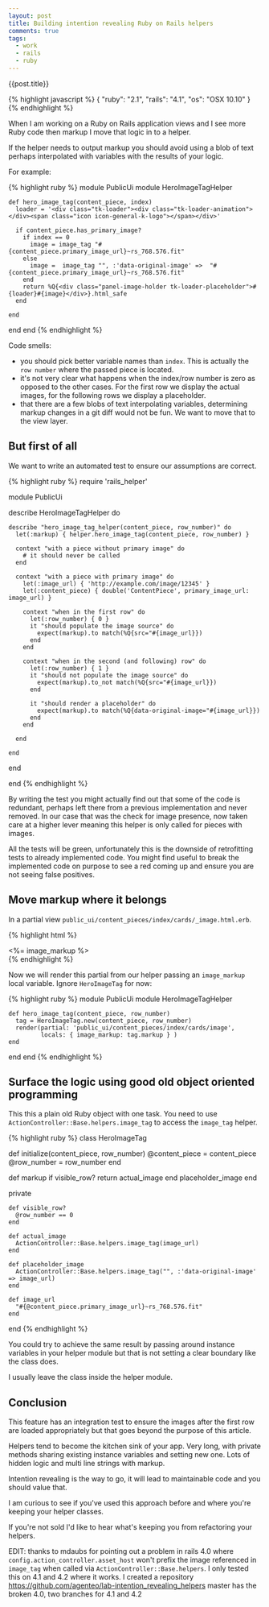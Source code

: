 ```yaml
---
layout: post
title: Building intention revealing Ruby on Rails helpers
comments: true
tags:
  - work
  - rails
  - ruby
---
```


{{post.title}}

{% highlight javascript %}
{
  "ruby": "2.1",
  "rails": "4.1",
  "os": "OSX 10.10"
}
{% endhighlight %}

When I am working on a Ruby on Rails application views and I see more Ruby code then markup I move that logic in to a helper.

If the helper needs to output markup you should avoid using a blob of text perhaps interpolated with variables with the results of your logic.

For example:

{% highlight ruby %}
module PublicUi
  module HeroImageTagHelper

    def hero_image_tag(content_piece, index)
      loader = '<div class="tk-loader"><div class="tk-loader-animation"></div><span class="icon icon-general-k-logo"></span></div>'

      if content_piece.has_primary_image?
        if index == 0
          image = image_tag "#{content_piece.primary_image_url}~rs_768.576.fit"
        else
          image =  image_tag "", :'data-original-image' =>  "#{content_piece.primary_image_url}~rs_768.576.fit"
        end
        return %Q{<div class="panel-image-holder tk-loader-placeholder">#{loader}#{image}</div>}.html_safe
      end

    end

  end
end
{% endhighlight %}

Code smells:

* you should pick better variable names than `index`. This is actually the `row number` where the passed piece is located.
* it's not very clear what happens when the index/row number is zero as opposed to the other cases. For the first row we display the actual images, for the following rows we display a placeholder.
* that there are a few blobs of text interpolating variables, determining markup changes in a git diff would not be fun. We want to move that to the view layer.

## But first of all

We want to write an automated test to ensure our assumptions are correct.

{% highlight ruby %}
require 'rails_helper'

module PublicUi

  describe HeroImageTagHelper do

    describe "hero_image_tag_helper(content_piece, row_number)" do
      let(:markup) { helper.hero_image_tag(content_piece, row_number) }

      context "with a piece without primary image" do
        # it should never be called
      end

      context "with a piece with primary image" do
        let(:image_url) { 'http://example.com/image/12345' }
        let(:content_piece) { double('ContentPiece', primary_image_url: image_url) }

        context "when in the first row" do
          let(:row_number) { 0 }
          it "should populate the image source" do
            expect(markup).to match(%Q{src="#{image_url}})
          end
        end

        context "when in the second (and following) row" do
          let(:row_number) { 1 }
          it "should not populate the image source" do
            expect(markup).to_not match(%Q{src="#{image_url}})
          end

          it "should render a placeholder" do
            expect(markup).to match(%Q{data-original-image="#{image_url}})
          end
        end

      end

    end

  end

end
{% endhighlight %}

By writing the test you might actually find out that some of the code is redundant, perhaps left there from a previous implementation and never removed. In our case that was the check for image presence, now taken care at a higher lever meaning this helper is only called for pieces with images.

All the tests will be green, unfortunately this is the downside of retrofitting tests to already implemented code. You might find useful to break the implemented code on purpose to see a red coming up and ensure you are not seeing false positives.

## Move markup where it belongs

In a partial view `public_ui/content_pieces/index/cards/_image.html.erb`.

{% highlight html %}
<div class="panel-image-holder tk-loader-placeholder">
  <div class="tk-loader">
    <div class="tk-loader-animation"></div>
    <span class="icon icon-general-k-logo"></span>
  </div>
  <%= image_markup %>
</div>
{% endhighlight %}

Now we will render this partial from our helper passing an `image_markup` local variable. Ignore `HeroImageTag` for now:

{% highlight ruby %}
module PublicUi
  module HeroImageTagHelper

    def hero_image_tag(content_piece, row_number)
      tag = HeroImageTag.new(content_piece, row_number)
      render(partial: 'public_ui/content_pieces/index/cards/image',
             locals: { image_markup: tag.markup } )
    end
  end
end
{% endhighlight %}

## Surface the logic using good old object oriented programming

This this a plain old Ruby object with one task. You need to use `ActionController::Base.helpers.image_tag` to access the `image_tag` helper.

{% highlight ruby %}
class HeroImageTag

  def initialize(content_piece, row_number)
    @content_piece = content_piece
    @row_number = row_number
  end

  def markup
    if visible_row?
      return actual_image
    end
    placeholder_image
  end

  private

    def visible_row?
      @row_number == 0
    end

    def actual_image
      ActionController::Base.helpers.image_tag(image_url)
    end

    def placeholder_image
      ActionController::Base.helpers.image_tag("", :'data-original-image' => image_url)
    end

    def image_url
      "#{@content_piece.primary_image_url}~rs_768.576.fit"
    end

end
{% endhighlight %}

You could try to achieve the same result by passing around instance variables in your helper module but that is not setting a clear boundary like the class does.

I usually leave the class inside the helper module.


## Conclusion

This feature has an integration test to ensure the images after the first row are loaded appropriately but that goes beyond the purpose of this article.

Helpers tend to become the kitchen sink of your app. Very long, with private methods sharing existing instance variables and setting new one. Lots of hidden logic and multi line strings with markup.

Intention revealing is the way to go, it will lead to maintainable code and you should value that. 

I am curious to see if you've used this approach before and where you're keeping your helper classes.

If you're not sold I'd like to hear what's keeping you from refactoring your helpers.

EDIT:
thanks to mdaubs for pointing out a problem in rails 4.0 where `config.action_controller.asset_host` won't prefix the image referenced in `image_tag` when called via `ActionController::Base.helpers`. I only tested this on 4.1 and 4.2 where it works. I created a repository https://github.com/agenteo/lab-intention_revealing_helpers master has the broken 4.0, two branches for 4.1 and 4.2
